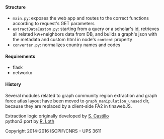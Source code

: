 #### Structure
  - `main.py`: exposes the web app and routes to the correct functions according to request's GET parameters
  - `extractDataCustom.py`: starting from a query or a scholar's id, retrieves all related kw+neighbors data from DB, and builds a graph's json with the metadata and custom html in node's `content` property
  - `converter.py`: normalizes country names and codes

#### Requirements
  - flask
  - networkx

#### History

Several modules related to graph community region extraction and graph force atlas layout have been moved to `graph_manipulation_unused` dir, because they are replaced by a client-side FA2 in tinawebJS.

Extraction logic originally developed by [S. Castillo](https://github.com/PkSM3/)  
python3 port by [R. Loth](https://github.com/rloth/)

Copyright 2014-2016 ISCPIF/CNRS - UPS 3611
